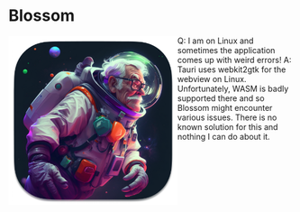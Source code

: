 # Blossom

<img align="left" width="300" height="300" src="img/logo.png">

Q: I am on Linux and sometimes the application comes up with weird errors!
A: Tauri uses webkit2gtk for the webview on Linux. Unfortunately, WASM is badly supported there and so Blossom might encounter various issues. There is no known solution for this and nothing I can do about it.
